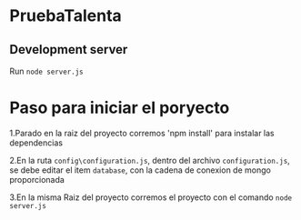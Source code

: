 # PruebaTalenta

## Development server

Run `node server.js`

# Paso para iniciar el poryecto
1.Parado en la raiz del proyecto corremos 'npm install' para instalar las dependencias

2.En la ruta `config\configuration.js`, dentro del archivo `configuration.js`, se debe editar el item `database`, con la cadena de conexion de mongo proporcionada

3.En la misma Raiz del proyecto corremos el proyecto con el comando `node server.js`

